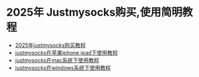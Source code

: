 # 2025年 Justmysocks购买,使用简明教程 #

- [2025年justmysocks购买教程](https://justmysocks.cc/1.html "2025年justmysocks购买教程")
- [justmysocks在苹果iphone,ipad下使用教程](https://justmysocks.cc/967.html "justmysocks在苹果iphone,ipad下使用教程")
- [justmysocks在mac系统下使用教程](https://justmysocks.cc/986.html "justmysocks在mac系统下使用教程")
- [justmysocks在windows系统下使用教程](https://justmysocks.cc/988.html "justmysocks在windows系统下使用教程")


